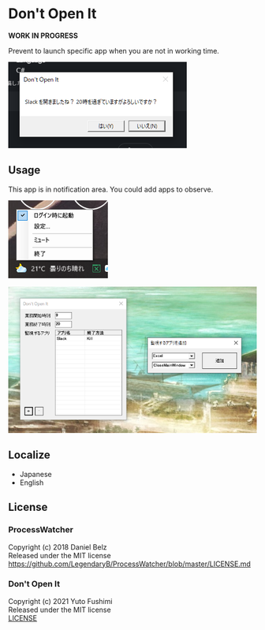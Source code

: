 # Don't Open It

**WORK IN PROGRESS**

Prevent to launch specific app when you are not in working time.

![](doc/message.png)

## Usage

This app is in notification area. You could add apps to observe.

![](doc/tray.png)

![](doc/settings.png)

## Localize

- Japanese
- English

## License

### ProcessWatcher

Copyright (c) 2018 Daniel Belz  
Released under the MIT license  
https://github.com/LegendaryB/ProcessWatcher/blob/master/LICENSE.md

### Don't Open It

Copyright (c) 2021 Yuto Fushimi  
Released under the MIT license  
[LICENSE](LICENSE)